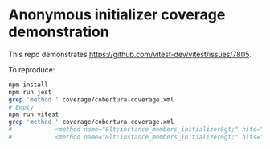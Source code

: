 # Anonymous initializer coverage demonstration

This repo demonstrates https://github.com/vitest-dev/vitest/issues/7805.

To reproduce:
```sh
npm install
npm run jest
grep 'method ' coverage/cobertura-coverage.xml
# Empty
npm run vitest
grep 'method ' coverage/cobertura-coverage.xml
#            <method name="&lt;instance_members_initializer&gt;" hits="1" signature="()V">
#            <method name="&lt;instance_members_initializer&gt;" hits="1" signature="()V">
```
